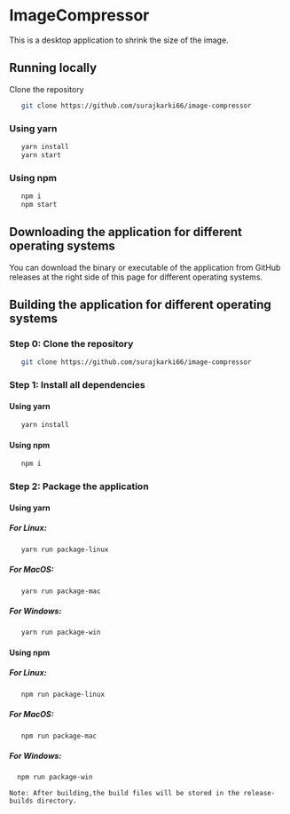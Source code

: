 # ImageCompressor

This is a desktop application to shrink the size of the image.

## Running locally
Clone the repository
```bash
   git clone https://github.com/surajkarki66/image-compressor
```
### Using yarn

```bash
   yarn install
   yarn start
```

### Using npm

```bash
   npm i
   npm start
```


## Downloading the application for different operating systems
You can download the binary or executable of the application from GitHub releases at the right side of this page for different operating systems.


## Building the application for different operating systems
### Step 0: Clone the repository
```bash
   git clone https://github.com/surajkarki66/image-compressor
```
### Step 1: Install all dependencies

#### Using yarn

```bash
   yarn install
```

#### Using npm

```bash
   npm i
```

### Step 2: Package the application

#### Using yarn

##### For Linux:

```bash
   yarn run package-linux
```

##### For MacOS:

```bash
   yarn run package-mac
```

##### For Windows:

```bash
   yarn run package-win
```

#### Using npm

##### For Linux:

```bash
   npm run package-linux
```

##### For MacOS:

```bash
   npm run package-mac
```

##### For Windows:

```bash
  npm run package-win
```

`Note: After building,the build files will be stored in the release-builds directory.`
